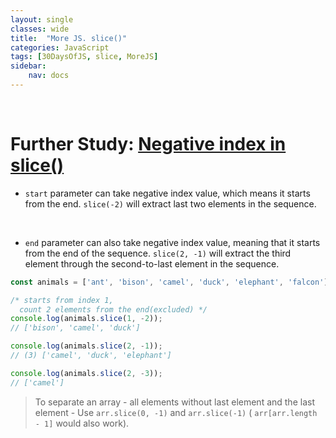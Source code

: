 ```yaml
---
layout: single
classes: wide
title:  "More JS. slice()"
categories: JavaScript
tags: [30DaysOfJS, slice, MoreJS]
sidebar:
    nav: docs
---
```


<br>

# Further Study: [Negative index in slice()][1]

+ `start` parameter can take negative index value, which means it starts from the end. `slice(-2)` will extract last two elements in the sequence.
<br>

+ `end` parameter can also take negative index value, meaning that it starts from the end of the sequence. `slice(2, -1)` will extract the third element through the second-to-last element in the sequence.

```js
const animals = ['ant', 'bison', 'camel', 'duck', 'elephant', 'falcon'];

/* starts from index 1,
  count 2 elements from the end(excluded) */
console.log(animals.slice(1, -2));
// ['bison', 'camel', 'duck']

console.log(animals.slice(2, -1));
// (3) ['camel', 'duck', 'elephant']

console.log(animals.slice(2, -3));
// ['camel']
```

> To separate an array - all elements without last element and the last element - Use `arr.slice(0, -1)` and `arr.slice(-1)` ( `arr[arr.length - 1]` would also work).


<br>

[1]: https://developer.mozilla.org/en-US/docs/Web/JavaScript/Reference/Global_Objects/Array/slice#parameters